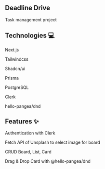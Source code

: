 ## Deadline Drive

Task management project

## Technologies 💻

Next.js

Tailwindcss

Shadcn/ui

Prisma

PostgreSQL

Clerk

hello-pangea/dnd

## Features ✨

Authentication with Clerk

Fetch API of Unsplash to select image for board

CRUD Board, List, Card

Drag & Drop Card with @hello-pangea/dnd
